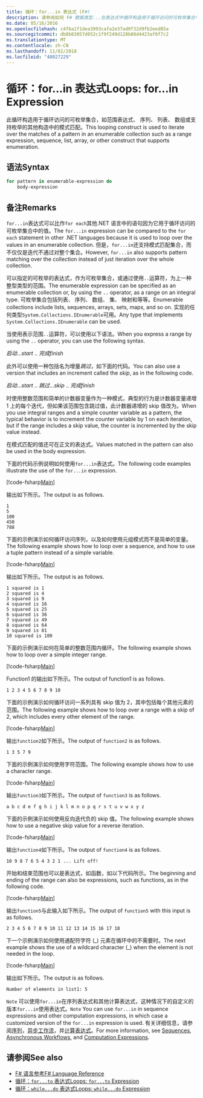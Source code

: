 ```yaml
---
title: 循环：for...in 表达式 (F#)
description: 请参阅如何 F# 数据类型...在表达式中循环构造用于循环访问的可枚举集合中的模式匹配。
ms.date: 05/16/2016
ms.openlocfilehash: c4fba1f1dea3993cafa2e37ad0f32d9fb2eed85a
ms.sourcegitcommit: db8b83057d052c1f9f249d128b08d4423af0f7c2
ms.translationtype: MT
ms.contentlocale: zh-CN
ms.lasthandoff: 11/02/2018
ms.locfileid: "48027229"
---
```

# <a name="loops-forin-expression"></a><span data-ttu-id="8e60a-103">循环：for...in 表达式</span><span class="sxs-lookup"><span data-stu-id="8e60a-103">Loops: for...in Expression</span></span>

<span data-ttu-id="8e60a-104">此循环构造用于循环访问的可枚举集合，如范围表达式、 序列、 列表、 数组或支持枚举的其他构造中的模式匹配。</span><span class="sxs-lookup"><span data-stu-id="8e60a-104">This looping construct is used to iterate over the matches of a pattern in an enumerable collection such as a range expression, sequence, list, array, or other construct that supports enumeration.</span></span>

## <a name="syntax"></a><span data-ttu-id="8e60a-105">语法</span><span class="sxs-lookup"><span data-stu-id="8e60a-105">Syntax</span></span>

```fsharp
for pattern in enumerable-expression do
    body-expression
```

## <a name="remarks"></a><span data-ttu-id="8e60a-106">备注</span><span class="sxs-lookup"><span data-stu-id="8e60a-106">Remarks</span></span>

<span data-ttu-id="8e60a-107">`for...in`表达式可以比作`for each`其他.NET 语言中的语句因为它用于循环访问的可枚举集合中的值。</span><span class="sxs-lookup"><span data-stu-id="8e60a-107">The `for...in` expression can be compared to the `for each` statement in other .NET languages because it is used to loop over the values in an enumerable collection.</span></span> <span data-ttu-id="8e60a-108">但是，`for...in`还支持模式匹配集合，而不仅仅是迭代不通过对整个集合。</span><span class="sxs-lookup"><span data-stu-id="8e60a-108">However, `for...in` also supports pattern matching over the collection instead of just iteration over the whole collection.</span></span>

<span data-ttu-id="8e60a-109">可以指定的可枚举的表达式，作为可枚举集合，或通过使用`..`运算符，为上一种整型类型的范围。</span><span class="sxs-lookup"><span data-stu-id="8e60a-109">The enumerable expression can be specified as an enumerable collection or, by using the `..` operator, as a range on an integral type.</span></span> <span data-ttu-id="8e60a-110">可枚举集合包括列表、 序列、 数组、 集、 映射和等等。</span><span class="sxs-lookup"><span data-stu-id="8e60a-110">Enumerable collections include lists, sequences, arrays, sets, maps, and so on.</span></span> <span data-ttu-id="8e60a-111">实现的任何类型`System.Collections.IEnumerable`可用。</span><span class="sxs-lookup"><span data-stu-id="8e60a-111">Any type that implements `System.Collections.IEnumerable` can be used.</span></span>

<span data-ttu-id="8e60a-112">当使用表示范围`..`运算符，可以使用以下语法。</span><span class="sxs-lookup"><span data-stu-id="8e60a-112">When you express a range by using the `..` operator, you can use the following syntax.</span></span>

<span data-ttu-id="8e60a-113">*启动*...</span><span class="sxs-lookup"><span data-stu-id="8e60a-113">*start* ..</span></span> <span data-ttu-id="8e60a-114">*完成*</span><span class="sxs-lookup"><span data-stu-id="8e60a-114">*finish*</span></span>

<span data-ttu-id="8e60a-115">此外可以使用一种包括名为增量*跳过*，如下面的代码。</span><span class="sxs-lookup"><span data-stu-id="8e60a-115">You can also use a version that includes an increment called the *skip*, as in the following code.</span></span>

<span data-ttu-id="8e60a-116">*启动*...</span><span class="sxs-lookup"><span data-stu-id="8e60a-116">*start* ..</span></span> <span data-ttu-id="8e60a-117">*跳过*...</span><span class="sxs-lookup"><span data-stu-id="8e60a-117">*skip* ..</span></span> <span data-ttu-id="8e60a-118">*完成*</span><span class="sxs-lookup"><span data-stu-id="8e60a-118">*finish*</span></span>

<span data-ttu-id="8e60a-119">时使用整数范围和简单的计数器变量作为一种模式，典型的行为是计数器变量递增 1 上的每个迭代，但如果该范围包含跳过值，此计数器递增的 skip 值改为。</span><span class="sxs-lookup"><span data-stu-id="8e60a-119">When you use integral ranges and a simple counter variable as a pattern, the typical behavior is to increment the counter variable by 1 on each iteration, but if the range includes a skip value, the counter is incremented by the skip value instead.</span></span>

<span data-ttu-id="8e60a-120">在模式匹配的值还可在正文的表达式。</span><span class="sxs-lookup"><span data-stu-id="8e60a-120">Values matched in the pattern can also be used in the body expression.</span></span>

<span data-ttu-id="8e60a-121">下面的代码示例说明如何使用`for...in`表达式。</span><span class="sxs-lookup"><span data-stu-id="8e60a-121">The following code examples illustrate the use of the `for...in` expression.</span></span>

[!code-fsharp[Main](../../../samples/snippets/fsharp/lang-ref-2/snippet5201.fs)]

<span data-ttu-id="8e60a-122">输出如下所示。</span><span class="sxs-lookup"><span data-stu-id="8e60a-122">The output is as follows.</span></span>

```
1
5
100
450
788
```

<span data-ttu-id="8e60a-123">下面的示例演示如何循环访问序列，以及如何使用元组模式而不是简单的变量。</span><span class="sxs-lookup"><span data-stu-id="8e60a-123">The following example shows how to loop over a sequence, and how to use a tuple pattern instead of a simple variable.</span></span>

[!code-fsharp[Main](../../../samples/snippets/fsharp/lang-ref-2/snippet5202.fs)]

<span data-ttu-id="8e60a-124">输出如下所示。</span><span class="sxs-lookup"><span data-stu-id="8e60a-124">The output is as follows.</span></span>

```
1 squared is 1
2 squared is 4
3 squared is 9
4 squared is 16
5 squared is 25
6 squared is 36
7 squared is 49
8 squared is 64
9 squared is 81
10 squared is 100
```

<span data-ttu-id="8e60a-125">下面的示例演示如何在简单的整数范围内循环。</span><span class="sxs-lookup"><span data-stu-id="8e60a-125">The following example shows how to loop over a simple integer range.</span></span>

[!code-fsharp[Main](../../../samples/snippets/fsharp/lang-ref-2/snippet5203.fs)]

<span data-ttu-id="8e60a-126">Function1 的输出如下所示。</span><span class="sxs-lookup"><span data-stu-id="8e60a-126">The output of function1 is as follows.</span></span>

```
1 2 3 4 5 6 7 8 9 10
```

<span data-ttu-id="8e60a-127">下面的示例演示如何循环访问一系列具有 skip 值为 2，其中包括每个其他元素的范围。</span><span class="sxs-lookup"><span data-stu-id="8e60a-127">The following example shows how to loop over a range with a skip of 2, which includes every other element of the range.</span></span>

[!code-fsharp[Main](../../../samples/snippets/fsharp/lang-ref-2/snippet5204.fs)]

<span data-ttu-id="8e60a-128">输出`function2`如下所示。</span><span class="sxs-lookup"><span data-stu-id="8e60a-128">The output of `function2` is as follows.</span></span>

```
1 3 5 7 9
```

<span data-ttu-id="8e60a-129">下面的示例演示如何使用字符范围。</span><span class="sxs-lookup"><span data-stu-id="8e60a-129">The following example shows how to use a character range.</span></span>

[!code-fsharp[Main](../../../samples/snippets/fsharp/lang-ref-2/snippet5205.fs)]

<span data-ttu-id="8e60a-130">输出`function3`如下所示。</span><span class="sxs-lookup"><span data-stu-id="8e60a-130">The output of `function3` is as follows.</span></span>

```
a b c d e f g h i j k l m n o p q r s t u v w x y z
```

<span data-ttu-id="8e60a-131">下面的示例演示如何使用反向迭代负的 skip 值。</span><span class="sxs-lookup"><span data-stu-id="8e60a-131">The following example shows how to use a negative skip value for a reverse iteration.</span></span>

[!code-fsharp[Main](../../../samples/snippets/fsharp/lang-ref-2/snippet5208.fs)]

<span data-ttu-id="8e60a-132">输出`function4`如下所示。</span><span class="sxs-lookup"><span data-stu-id="8e60a-132">The output of `function4` is as follows.</span></span>

```
10 9 8 7 6 5 4 3 2 1 ... Lift off!
```

<span data-ttu-id="8e60a-133">开始和结束范围也可以是表达式，如函数，如以下代码所示。</span><span class="sxs-lookup"><span data-stu-id="8e60a-133">The beginning and ending of the range can also be expressions, such as functions, as in the following code.</span></span>

[!code-fsharp[Main](../../../samples/snippets/fsharp/lang-ref-2/snippet5206.fs)]

<span data-ttu-id="8e60a-134">输出`function5`与此输入如下所示。</span><span class="sxs-lookup"><span data-stu-id="8e60a-134">The output of `function5` with this input is as follows.</span></span>

```
2 3 4 5 6 7 8 9 10 11 12 13 14 15 16 17 18
```

<span data-ttu-id="8e60a-135">下一个示例演示如何使用通配符字符 (\_) 元素在循环中的不需要时。</span><span class="sxs-lookup"><span data-stu-id="8e60a-135">The next example shows the use of a wildcard character (\_) when the element is not needed in the loop.</span></span>

[!code-fsharp[Main](../../../samples/snippets/fsharp/lang-ref-2/snippet5207.fs)]

<span data-ttu-id="8e60a-136">输出如下所示。</span><span class="sxs-lookup"><span data-stu-id="8e60a-136">The output is as follows.</span></span>

```
Number of elements in list1: 5
```

<span data-ttu-id="8e60a-137">`Note` 可以使用`for...in`在序列表达式和其他计算表达式，这种情况下的自定义的版本`for...in`使用表达式。</span><span class="sxs-lookup"><span data-stu-id="8e60a-137">`Note` You can use `for...in` in sequence expressions and other computation expressions, in which case a customized version of the `for...in` expression is used.</span></span> <span data-ttu-id="8e60a-138">有关详细信息，请参阅[序列](sequences.md)，[异步工作流](asynchronous-workflows.md)，并[计算表达式](computation-expressions.md)。</span><span class="sxs-lookup"><span data-stu-id="8e60a-138">For more information, see [Sequences](sequences.md), [Asynchronous Workflows](asynchronous-workflows.md), and [Computation Expressions](computation-expressions.md).</span></span>

## <a name="see-also"></a><span data-ttu-id="8e60a-139">请参阅</span><span class="sxs-lookup"><span data-stu-id="8e60a-139">See also</span></span>

- [<span data-ttu-id="8e60a-140">F# 语言参考</span><span class="sxs-lookup"><span data-stu-id="8e60a-140">F# Language Reference</span></span>](index.md)
- [<span data-ttu-id="8e60a-141">循环：`for...to` 表达式</span><span class="sxs-lookup"><span data-stu-id="8e60a-141">Loops: `for...to` Expression</span></span>](loops-for-to-expression.md)
- [<span data-ttu-id="8e60a-142">循环：`while...do` 表达式</span><span class="sxs-lookup"><span data-stu-id="8e60a-142">Loops: `while...do` Expression</span></span>](loops-while-do-expression.md)
